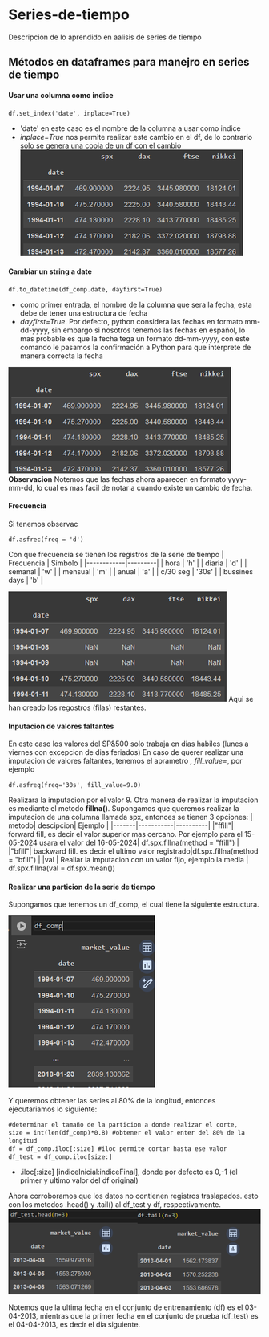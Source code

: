# Series-de-tiempo
Descripcion de lo aprendido en aalisis de series de tiempo


## Métodos en dataframes para manejro en series de tiempo

#### Usar una columna como indice
```
df.set_index('date', inplace=True)
```
* 'date' en este caso es el nombre de la columna a usar como indice
* *inplace=True* nos permite realizar este cambio en el df, de lo contrario solo se genera una copia de un df con el cambio
![alt text](image.png)

#### Cambiar un string a date
```
df.to_datetime(df_comp.date, dayfirst=True) 
```
* como primer entrada, el nombre de la columna que sera la fecha, esta debe de tener una estructura de fecha
*  *dayfirst=True*. Por defecto, python considera las fechas en formato mm-dd-yyyy, sin embargo si nosotros tenemos las fechas en español, lo mas probable es que la fecha tega un formato dd-mm-yyyy, con este comando le pasamos la confirmación a Python para que interprete de manera correcta la fecha

![alt text](image.png)
**Observacion** Notemos que las fechas  ahora aparecen en formato yyyy-mm-dd, lo cual es mas facil de notar a cuando existe un cambio  de fecha.

#### Frecuencia

Si tenemos observac

```
df.asfrec(freq = 'd')
```
Con que frecuencia se tienen los registros de la serie de tiempo
| Frecuencia | Simbolo |
|------------|---------|
|   hora     |   'h'   |
|   diaria   |   'd'   |
|   semanal  |   'w'   |
|   mensual  |   'm'   |
|   anual    |   'a'   |
|   c/30 seg | '30s'   |
| bussines days | 'b'  |


![alt text](image-1.png)
Aqui se han creado los regostros (filas) restantes. 
#### Inputacion de valores faltantes
En este caso los valores del SP&500 solo trabaja en dias habiles (lunes a viernes con excepcion de dias feriados)
En caso de querer realizar una imputacion de valores faltantes, tenemos el aprametro *, fill_value=*, por ejemplo 
```
df.asfreq(freq='30s', fill_value=9.0)
```
Realizara la imputacion por el valor 9.
Otra manera de realizar la imputacion es mediante el metodo  **fillna()**. Supongamos que queremos realizar la imputacion de una columna llamada spx, entonces se tienen 3 opciones:
| metodo| descipcion| Ejemplo  |
|-------|-----------|----------|
|"ffill"| forward fill, es decir el valor superior mas cercano. Por ejemplo para el 15-05-2024 usara el valor del 16-05-2024| df.spx.fillna(method = "ffill") |
|"bfill"| backward fill. es decir el ultimo valor registrado|df.spx.fillna(method = "bfill") |
|val  | Realiar la imputacion con un valor fijo, ejemplo la media | df.spx.fillna(val = df.spx.mean())

#### Realizar una particion de la serie de tiempo
Supongamos que tenemos un df_comp, el cual  tiene la siguiente estructura.

![alt text](image-2.png)

Y queremos obtener las series al 80% de la longitud, entonces ejecutariamos lo siguiente:

```
#determinar el tamaño de la particion a donde realizar el corte,
size = int(len(df_comp)*0.8) #obtener el valor enter del 80% de la longitud
df = df_comp.iloc[:size] #iloc permite cortar hasta ese valor
df_test = df_comp.iloc[size:]
```
* .iloc[:size] [indiceInicial:indiceFinal], donde por defecto es 0,-1 (el primer y ultimo valor del df original)

Ahora corroboramos que los datos no contienen registros traslapados. esto con los metodos .head() y .tail() al df_test y df, respectivamente.
![alt text](comparativa.png)

Notemos que la ultima fecha en el conjunto de entrenamiento (df) es el 03-04-2013, mientras que la primer fecha en el conjunto de prueba (df_test) es el 04-04-2013, es decir el dia siguiente.




